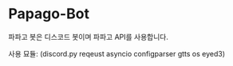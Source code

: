 # Papago-Bot
파파고 봇은 디스코드 봇이며 파파고 API를 사용합니다.

사용 묘듈:
(discord.py
reqeust
asyncio
configparser
gtts
os
eyed3)
